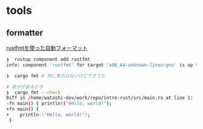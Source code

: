 # tools

## formatter

[rustfmtを使った自動フォーマット](https://doc.rust-jp.rs/book-ja/appendix-04-useful-development-tools.html#:~:text=%E3%81%A6%E3%81%84%E3%81%8D%E3%81%BE%E3%81%99%E3%80%82-,rustfmt%E3%82%92%E4%BD%BF%E3%81%A3%E3%81%9F%E8%87%AA%E5%8B%95%E3%83%95%E3%82%A9%E3%83%BC%E3%83%9E%E3%83%83%E3%83%88,-rustfmt%E3%81%A8%E3%81%84%E3%81%86%E3%83%84%E3%83%BC%E3%83%AB)

```sh
❯  rustup component add rustfmt
info: component 'rustfmt' for target 'x86_64-unknown-linux-gnu' is up to date

❯  cargo fmt # 特に表示はないけどできてた

# 差分があるとき
❯  cargo fmt --check
Diff in /home/watashi-dev/work/repo/intro-rust/src/main.rs at line 1:
-fn main() { println!("Hello, world!");
+fn main() {
+    println!("Hello, world!");
 }
```